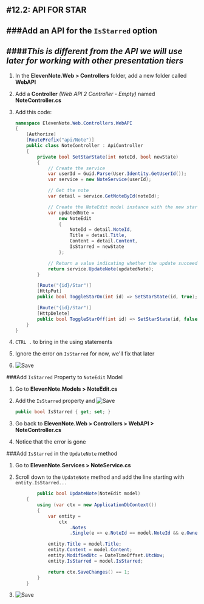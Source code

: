 #12.2: API FOR STAR
---
###Add an API for the `IsStarred` option
---
####*This is different from the API we will use later for working with other presentation tiers*
---
1. In the **ElevenNote.Web > Controllers** folder, add a new folder called **WebAPI**
2. Add a **Controller** *(Web API 2 Controller - Empty)* named **NoteController.cs**
3. Add this code:

    ```cs
    namespace ElevenNote.Web.Controllers.WebAPI
    {
        [Authorize]
        [RoutePrefix("api/Note")]
        public class NoteController : ApiController
        {
            private bool SetStarState(int noteId, bool newState)
            {
                // Create the service
                var userId = Guid.Parse(User.Identity.GetUserId());
                var service = new NoteService(userId);

                // Get the note
                var detail = service.GetNoteById(noteId);

                // Create the NoteEdit model instance with the new star state
                var updatedNote =
                    new NoteEdit
                    {
                        NoteId = detail.NoteId,
                        Title = detail.Title,
                        Content = detail.Content,
                        IsStarred = newState
                    };

                // Return a value indicating whether the update succeeded
                return service.UpdateNote(updatedNote);
            }

            [Route("{id}/Star")]
            [HttpPut]
            public bool ToggleStarOn(int id) => SetStarState(id, true);

            [Route("{id}/Star")]
            [HttpDelete]
            public bool ToggleStarOff(int id) => SetStarState(id, false);
        }
    }
    ```
4. `CTRL .` to bring in the using statements
5. Ignore the error on `IsStarred` for now, we'll fix that later
6. ![Save](/assets/font-awesome-save.png)

###Add `IsStarred` Property to `NoteEdit` Model
1. Go to **ElevenNote.Models > NoteEdit.cs**
2. Add the `IsStarred` property and ![Save](/assets/font-awesome-save.png)

    ```cs
    public bool IsStarred { get; set; }
    ```
3. Go back to **ElevenNote.Web > Controllers > WebAPI > NoteController.cs**
4. Notice that the error is gone

###Add `IsStarred` in the `UpdateNote` method
1. Go to **ElevenNote.Services > NoteService.cs**
2. Scroll down to the `UpdateNote` method and add the line starting with `entity.IsStarred...`

    ```cs
            public bool UpdateNote(NoteEdit model)
        {
            using (var ctx = new ApplicationDbContext())
            {
                var entity =
                    ctx
                        .Notes
                        .Single(e => e.NoteId == model.NoteId && e.OwnerId == _userId);

                entity.Title = model.Title;
                entity.Content = model.Content;
                entity.ModifiedUtc = DateTimeOffset.UtcNow;
                entity.IsStarred = model.IsStarred;

                return ctx.SaveChanges() == 1;
            }
        }
    ```
3. ![Save](/assets/font-awesome-save.png)